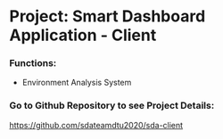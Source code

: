 # Project: Smart Dashboard Application - Client

### Functions:

- Environment Analysis System

### Go to Github Repository to see Project Details:
https://github.com/sdateamdtu2020/sda-client
